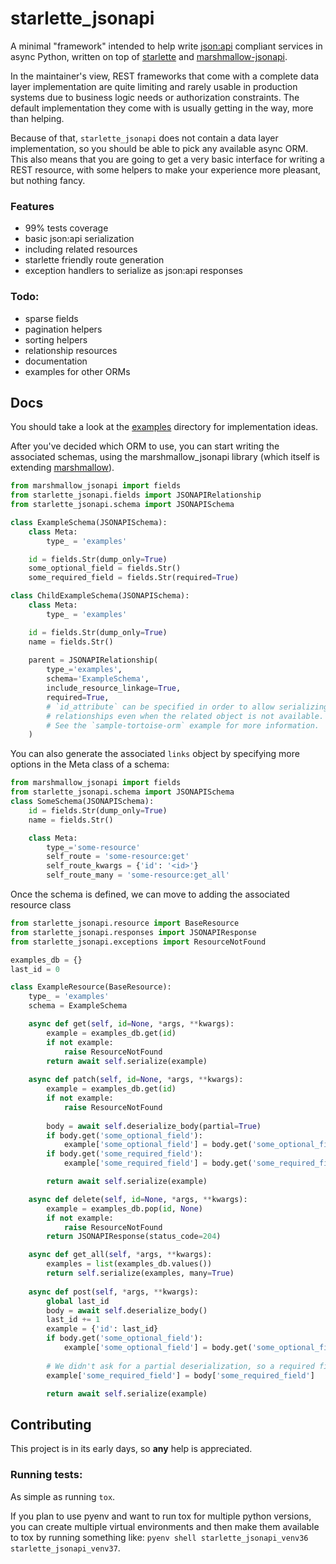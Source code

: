 # starlette_jsonapi
A minimal "framework" intended to help write [json:api](https://jsonapi.org) compliant services in async Python,
written on top of [starlette](https://starlette.io) and [marshmallow-jsonapi](https://marshmallow-jsonapi.readthedocs.io/).

In the maintainer's view, REST frameworks that come with a complete data layer implementation are quite limiting 
and rarely usable in production systems due to business logic needs or authorization constraints. 
The default implementation they come with is usually getting in the way, more than helping.

Because of that, `starlette_jsonapi` does not contain a data layer implementation, so you should be able to pick 
any available async ORM. This also means that you are going to get a very basic interface for writing a REST resource, 
with some helpers to make your experience more pleasant, but nothing fancy.

### Features
- 99% tests coverage
- basic json:api serialization
- including related resources
- starlette friendly route generation
- exception handlers to serialize as json:api responses 

### Todo:
- sparse fields
- pagination helpers
- sorting helpers
- relationship resources
- documentation
- examples for other ORMs

## Docs
You should take a look at the [examples](examples) directory for implementation ideas.

After you've decided which ORM to use, you can start writing the associated schemas, 
using the marshmallow_jsonapi library (which itself is extending [marshmallow](https://marshmallow.readthedocs.io/)).  

```python
from marshmallow_jsonapi import fields
from starlette_jsonapi.fields import JSONAPIRelationship
from starlette_jsonapi.schema import JSONAPISchema

class ExampleSchema(JSONAPISchema):
    class Meta:
        type_ = 'examples'

    id = fields.Str(dump_only=True)
    some_optional_field = fields.Str()
    some_required_field = fields.Str(required=True)

class ChildExampleSchema(JSONAPISchema):
    class Meta:
        type_ = 'examples'

    id = fields.Str(dump_only=True)
    name = fields.Str()
    
    parent = JSONAPIRelationship(
        type_='examples',
        schema='ExampleSchema',
        include_resource_linkage=True,
        required=True,
        # `id_attribute` can be specified in order to allow serializing 
        # relationships even when the related object is not available. 
        # See the `sample-tortoise-orm` example for more information.
    )
```

You can also generate the associated `links` object by specifying more options in the Meta class of a schema:
```python
from marshmallow_jsonapi import fields
from starlette_jsonapi.schema import JSONAPISchema
class SomeSchema(JSONAPISchema):
    id = fields.Str(dump_only=True)
    name = fields.Str()

    class Meta:
        type_='some-resource'
        self_route = 'some-resource:get'
        self_route_kwargs = {'id': '<id>'}
        self_route_many = 'some-resource:get_all'
```


Once the schema is defined, we can move to adding the associated resource class
```python
from starlette_jsonapi.resource import BaseResource
from starlette_jsonapi.responses import JSONAPIResponse
from starlette_jsonapi.exceptions import ResourceNotFound

examples_db = {}
last_id = 0

class ExampleResource(BaseResource):
    type_ = 'examples'
    schema = ExampleSchema

    async def get(self, id=None, *args, **kwargs):
        example = examples_db.get(id)
        if not example:
            raise ResourceNotFound
        return await self.serialize(example)
    
    async def patch(self, id=None, *args, **kwargs):
        example = examples_db.get(id)
        if not example:
            raise ResourceNotFound
        
        body = await self.deserialize_body(partial=True)
        if body.get('some_optional_field'):
            example['some_optional_field'] = body.get('some_optional_field')
        if body.get('some_required_field'):
            example['some_required_field'] = body.get('some_required_field')

        return await self.serialize(example)

    async def delete(self, id=None, *args, **kwargs):
        example = examples_db.pop(id, None)
        if not example:
            raise ResourceNotFound
        return JSONAPIResponse(status_code=204)

    async def get_all(self, *args, **kwargs):
        examples = list(examples_db.values())
        return self.serialize(examples, many=True) 
    
    async def post(self, *args, **kwargs):
        global last_id
        body = await self.deserialize_body()
        last_id += 1
        example = {'id': last_id}
        if body.get('some_optional_field'):
            example['some_optional_field'] = body.get('some_optional_field')
        
        # We didn't ask for a partial deserialization, so a required field shouldn't throw a KeyError
        example['some_required_field'] = body['some_required_field']

        return await self.serialize(example)
```


## Contributing
This project is in its early days, so **any** help is appreciated.

### Running tests:
As simple as running ```tox```.

If you plan to use pyenv and want to run tox for multiple python versions, 
you can create multiple virtual environments and then make them available to tox by running 
something like: `pyenv shell starlette_jsonapi_venv36 starlette_jsonapi_venv37`.
